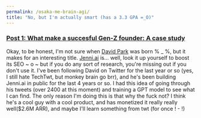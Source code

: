 ```yaml
---
permalink: /osaka-me-brain-agi/
title: "No, but I'm actually smart (has a 3.3 GPA =_O)"
---
```


### [Post 1: What make a succesful Gen-Z founder: A case study ](/osaka-me-brain-agi/posts/one)

Okay, to be honest, I'm not sure when [David Park](https://twitter.com/Davidjpark96?ref_src=twsrc%5Egoogle%7Ctwcamp%5Eserp%7Ctwgr%5Eauthor) was born % \_ %, but it makes for an interesting title. [Jenni.ai](https://jenni.ai/) is... well, look it up yourself to boost its SEO ~ o ~ but if you do any sort of research, you're missing out if you don't use it. I've been following David on Twitter for the last year or so (yes, I still hate TechTwt, but monkey brain go brr), and he's been building Jenni.ai in public for the last 4 years or so. I had this idea of going through his tweets (over 2400 at this moment) and training a GPT model to see what I can find. The only reason I'm doing this is that why the fuck not? I think he's a cool guy with a cool product, and has monetized it really really well($2.6M ARR), and maybe I'll learn something from twt (for once ! - !)
